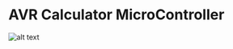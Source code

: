 # AVR Calculator MicroController

![alt text](https://github.com/HamidNE1/AVR_Calculator/blob/master/bord.png "Micro Board")